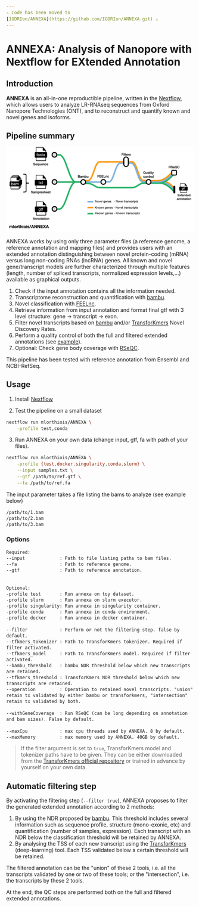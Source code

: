 ```yaml
---
⚠️ Code has been moved to
[IGDRIon/ANNEXA](https://github.com/IGDRIon/ANNEXA.git) ⚠️
---
```


# ANNEXA: Analysis of Nanopore with Nextflow for EXtended Annotation

## Introduction

**ANNEXA** is an all-in-one reproductible pipeline, written in the
[Nextflow](https://nextflow.io), which allows users to analyze LR-RNAseq
sequences from Oxford Nanopore Technologies (ONT), and to reconstruct and
quantify known and novel genes and isoforms.

## Pipeline summary

![Metro map](./assets/metro_map.png)

ANNEXA works by using only three parameter files (a reference genome, a
reference annotation and mapping files) and provides users with an extended
annotation distinguishing between novel protein-coding (mRNA) versus long
non-coding RNAs (lncRNA) genes. All known and novel gene/transcript models are
further characterized through multiple features (length, number of spliced
transcripts, normalized expression levels,...) available as graphical outputs.

1. Check if the input annotation contains all the information needed.
2. Transcriptome reconstruction and quantification with
   [bambu](https://github.com/GoekeLab/bambu).
3. Novel classification with [FEELnc](https://github.com/tderrien/FEELnc).
4. Retrieve information from input annotation and format final gtf with 3 level
   structure: gene -> transcript -> exon.
5. Filter novel transcripts based on [bambu](https://github.com/GoekeLab/bambu)
   and/or [TransforKmers](https://github.com/mlorthiois/transforkmers) Novel
   Discovery Rates.
6. Perform a quality control of both the full and filtered extended annotations
   (see
   [example](https://github.com/mlorthiois/ANNEXA/blob/master/examples/results/qc_gtf.pdf)).
7. Optional: Check gene body coverage with
   [RSeQC](http://rseqc.sourceforge.net/#genebody-coverage-py).

This pipeline has been tested with reference annotation from Ensembl and
NCBI-RefSeq.

## Usage

1. Install
   [Nextflow](https://www.nextflow.io/docs/latest/getstarted.html#installation)

2. Test the pipeline on a small dataset

```sh
nextflow run mlorthiois/ANNEXA \
    -profile test,conda
```

3. Run ANNEXA on your own data (change input, gtf, fa with path of your files).

```sh
nextflow run mlorthiois/ANNEXA \
    -profile {test,docker,singularity,conda,slurm} \
    --input samples.txt \
    --gtf /path/to/ref.gtf \
    --fa /path/to/ref.fa
```

The input parameter takes a file listing the bams to analyze (see example below)

```
/path/to/1.bam
/path/to/2.bam
/path/to/3.bam
```

### Options

```
Required:
--input             : Path to file listing paths to bam files.
--fa                : Path to reference genome.
--gtf               : Path to reference annotation.


Optional:
-profile test       : Run annexa on toy dataset.
-profile slurm      : Run annexa on slurm executor.
-profile singularity: Run annexa in singularity container.
-profile conda      : Run annexa in conda environment.
-profile docker     : Run annexa in docker container.

--filter            : Perform or not the filtering step. false by default.
--tfkmers_tokenizer : Path to TransforKmers tokenizer. Required if filter activated.
--tfkmers_model     : Path to TransforKmers model. Required if filter activated.
--bambu_threshold   : bambu NDR threshold below which new transcripts are retained.
--tfkmers_threshold : TransforKmers NDR threshold below which new transcripts are retained.
--operation         : Operation to retained novel transcripts. "union" retain tx validated by either bambu or transforkmers, "intersection" retain tx validated by both.

--withGeneCoverage  : Run RSeQC (can be long depending on annotation and bam sizes). False by default.

--maxCpu            : max cpu threads used by ANNEXA. 8 by default.
--maxMemory         : max memory used by ANNEXA. 40GB by default.
```

> If the filter argument is set to `true`, TransforKmers model and tokenizer
> paths have to be given. They can be either downloaded from the
> [TransforKmers official repository](https://github.com/mlorthiois/TransforKmers)
> or trained in advance by yourself on your own data.

## Automatic filtering step

By activating the filtering step (`--filter true`), ANNEXA proposes to filter
the generated extended annotation according to 2 methods:

1. By using the NDR proposed by [bambu](https://github.com/GoekeLab/bambu). This
   threshold includes several information such as sequence profile, structure
   (mono-exonic, etc) and quantification (number of samples, expression). Each
   transcript with an NDR below the classification threshold will be retained by
   ANNEXA.
2. By analysing the TSS of each new transcript using the
   [TransforKmers](https://github.com/mlorthiois/TransforKmers) (deep-learning)
   tool. Each TSS validated below a certain threshold will be retained.

The filtered annotation can be the "union" of these 2 tools, i.e. all the
transcripts validated by one or two of these tools; or the "intersection", i.e.
the transcripts by these 2 tools.

At the end, the QC steps are performed both on the full and filtered extended
annotations.
